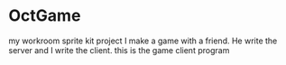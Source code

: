 # OctGame
my workroom sprite kit project
I make a game with a friend. He write the server and I write the client. this is the game client program
